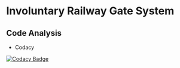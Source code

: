 # Involuntary Railway Gate System


## Code Analysis

- Codacy


[![Codacy Badge](https://app.codacy.com/project/badge/Grade/e1b1cf2d106145cfb668e1cf702a5a0b)](https://www.codacy.com/gh/KavyaHarigol/M2-EmbSys/dashboard?utm_source=github.com&amp;utm_medium=referral&amp;utm_content=KavyaHarigol/M2-EmbSys&amp;utm_campaign=Badge_Grade)
